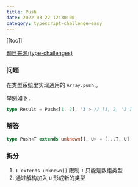 ```yaml
---
title: Push
date: 2022-03-22 12:30:00
category: typescript-challenge>easy
---
```


[[toc]]

[题目来源(type-challenges)](https://github.com/type-challenges/type-challenges/blob/master/questions/898-easy-includes/README.zh-CN.md)
### 问题
在类型系统里实现通用的 `Array.push` 。

举例如下，

```typescript
type Result = Push<[1, 2], '3'> // [1, 2, '3']
```

### 解答

```typescript
type Push<T extends unknown[], U> = [...T, U]
```

### 拆分
1. `T extends unknown[]` 限制 `T` 只能是数组类型
2. 通过解构加入 `U` 形成新的类型
